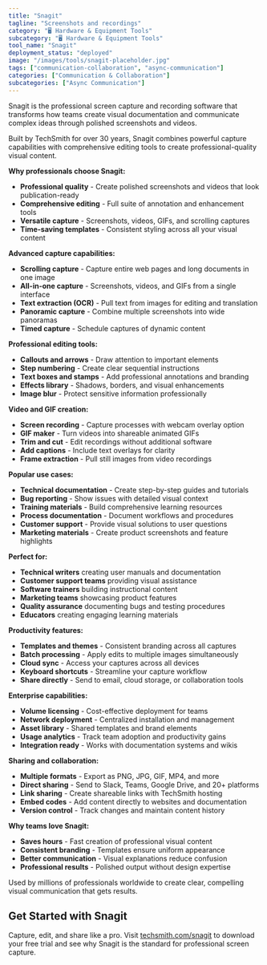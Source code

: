 ```yaml
---
title: "Snagit"
tagline: "Screenshots and recordings"
category: "🖥️ Hardware & Equipment Tools"
subcategory: "🖥️ Hardware & Equipment Tools"
tool_name: "Snagit"
deployment_status: "deployed"
image: "/images/tools/snagit-placeholder.jpg"
tags: ["communication-collaboration", "async-communication"]
categories: ["Communication & Collaboration"]
subcategories: ["Async Communication"]
---
```

Snagit is the professional screen capture and recording software that transforms how teams create visual documentation and communicate complex ideas through polished screenshots and videos.

Built by TechSmith for over 30 years, Snagit combines powerful capture capabilities with comprehensive editing tools to create professional-quality visual content.

**Why professionals choose Snagit:**
- **Professional quality** - Create polished screenshots and videos that look publication-ready
- **Comprehensive editing** - Full suite of annotation and enhancement tools
- **Versatile capture** - Screenshots, videos, GIFs, and scrolling captures
- **Time-saving templates** - Consistent styling across all your visual content

**Advanced capture capabilities:**
- **Scrolling capture** - Capture entire web pages and long documents in one image
- **All-in-one capture** - Screenshots, videos, and GIFs from a single interface
- **Text extraction (OCR)** - Pull text from images for editing and translation
- **Panoramic capture** - Combine multiple screenshots into wide panoramas
- **Timed capture** - Schedule captures of dynamic content

**Professional editing tools:**
- **Callouts and arrows** - Draw attention to important elements
- **Step numbering** - Create clear sequential instructions
- **Text boxes and stamps** - Add professional annotations and branding
- **Effects library** - Shadows, borders, and visual enhancements
- **Image blur** - Protect sensitive information professionally

**Video and GIF creation:**
- **Screen recording** - Capture processes with webcam overlay option
- **GIF maker** - Turn videos into shareable animated GIFs
- **Trim and cut** - Edit recordings without additional software
- **Add captions** - Include text overlays for clarity
- **Frame extraction** - Pull still images from video recordings

**Popular use cases:**
- **Technical documentation** - Create step-by-step guides and tutorials
- **Bug reporting** - Show issues with detailed visual context
- **Training materials** - Build comprehensive learning resources
- **Process documentation** - Document workflows and procedures
- **Customer support** - Provide visual solutions to user questions
- **Marketing materials** - Create product screenshots and feature highlights

**Perfect for:**
- **Technical writers** creating user manuals and documentation
- **Customer support teams** providing visual assistance
- **Software trainers** building instructional content
- **Marketing teams** showcasing product features
- **Quality assurance** documenting bugs and testing procedures
- **Educators** creating engaging learning materials

**Productivity features:**
- **Templates and themes** - Consistent branding across all captures
- **Batch processing** - Apply edits to multiple images simultaneously
- **Cloud sync** - Access your captures across all devices
- **Keyboard shortcuts** - Streamline your capture workflow
- **Share directly** - Send to email, cloud storage, or collaboration tools

**Enterprise capabilities:**
- **Volume licensing** - Cost-effective deployment for teams
- **Network deployment** - Centralized installation and management
- **Asset library** - Shared templates and brand elements
- **Usage analytics** - Track team adoption and productivity gains
- **Integration ready** - Works with documentation systems and wikis

**Sharing and collaboration:**
- **Multiple formats** - Export as PNG, JPG, GIF, MP4, and more
- **Direct sharing** - Send to Slack, Teams, Google Drive, and 20+ platforms
- **Link sharing** - Create shareable links with TechSmith hosting
- **Embed codes** - Add content directly to websites and documentation
- **Version control** - Track changes and maintain content history

**Why teams love Snagit:**
- **Saves hours** - Fast creation of professional visual content
- **Consistent branding** - Templates ensure uniform appearance
- **Better communication** - Visual explanations reduce confusion
- **Professional results** - Polished output without design expertise

Used by millions of professionals worldwide to create clear, compelling visual communication that gets results.

## Get Started with Snagit

Capture, edit, and share like a pro. Visit [techsmith.com/snagit](https://www.techsmith.com/screen-capture.html) to download your free trial and see why Snagit is the standard for professional screen capture.